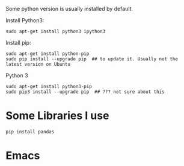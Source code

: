 Some python version is usually installed by default. 

Install Python3:

    sudo apt-get install python3 ipython3

Install pip:

    sudo apt-get install python-pip
    sudo pip install --upgrade pip  ## to update it. Usually not the latest version on Ubuntu

Python 3

    sudo apt-get install python3-pip
    sudo pip3 install --upgrade pip  ## ??? not sure about this





Some Libraries I use
====================

    pip install pandas





Emacs
======


